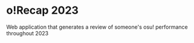 # o!Recap 2023
Web application that generates a review of someone's osu! performance throughout 2023
